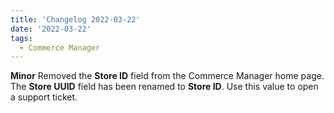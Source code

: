 ```yaml
---
title: 'Changelog 2022-03-22'
date: '2022-03-22'
tags:
  - Commerce Manager
---
```

**Minor** 
Removed the **Store ID** field from the Commerce Manager home page. The **Store UUID** field has been renamed to **Store ID**. Use this value to open a support ticket.
